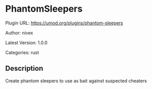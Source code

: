 # PhantomSleepers

Plugin URL: https://umod.org/plugins/phantom-sleepers

Author: nivex

Latest Version: 1.0.0

Categories: rust

## Description

Create phantom sleepers to use as bait against suspected cheaters

